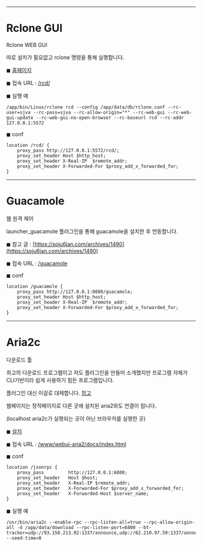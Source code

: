
-----
# Rclone GUI

Rclone WEB GUI

따로 설치가 필요없고 rclone 명령을 통해 실행합니다.

◼ [홈페이지](https://rclone.org/gui/)

◼ 접속 URL : [/rcd/](/rcd/)

◼ 실행 예
```
/app/bin/Linux/rclone rcd --config /app/data/db/rclone.conf --rc-user=sjva --rc-pass=sjva --rc-allow-origin="*" --rc-web-gui --rc-web-gui-update --rc-web-gui-no-open-browser --rc-baseurl rcd --rc-addr 127.0.0.1:5572
```

◼ conf
```
location /rcd/ {
    proxy_pass http://127.0.0.1:5572/rcd/;
    proxy_set_header Host $http_host;            
    proxy_set_header X-Real-IP  $remote_addr;
    proxy_set_header X-Forwarded-For $proxy_add_x_forwarded_for;
}
```


----
# Guacamole

웹 원격 제어

launcher_guacamole 플러그인을 통해 guacamole을 설치한 후 연동합니다. 

◼ 참고 글 : [https://soju6jan.com/archives/1490](https://soju6jan.com/archives/1490)

◼ 접속 URL : [/guacamole](/guacamole)

◼ conf
```
location /guacamole {
    proxy_pass http://127.0.0.1:8080/guacamole;
    proxy_set_header Host $http_host;            
    proxy_set_header X-Real-IP  $remote_addr;
    proxy_set_header X-Forwarded-For $proxy_add_x_forwarded_for;
}
```


----
# Aria2c

다운로드 툴

최고의 다운로드 프로그램이고 저도 플러그인을 만들어 소개했지만 프로그램 자체가 CLI기반이라 쉽게 사용하기 힘든 프로그램입니다.

플러그인 대신 이걸로 대체합니다. [참고](https://sjva.me/bbs/board.php?bo_table=manual&wr_id=568)

웹페이지는 정적페이지로 다른 곳에 설치된 aria2와도 연결이 됩니다.

(localhost aria2c가 실행되는 곳이 아닌 브라우저를 실행한 곳)

◼ [설치](/nginx/normal/install?title=aria2c&script_url=https://raw.githubusercontent.com/soju6jan/nginx_support/main/install/pha/aria2c.sh&arg=install)

◼ 접속 URL : [/www/webui-aria2/docs/index.html](/www/webui-aria2/docs/index.html)

◼ conf
```
location /jsonrpc {
    proxy_pass         http://127.0.0.1:6800;
    proxy_set_header   Host $host;
    proxy_set_header   X-Real-IP $remote_addr;
    proxy_set_header   X-Forwarded-For $proxy_add_x_forwarded_for;
    proxy_set_header   X-Forwarded-Host $server_name;
}
```

◼ 실행 예
```
/usr/bin/aria2c --enable-rpc --rpc-listen-all=true --rpc-allow-origin-all -d /app/data/download --rpc-listen-port=6800 --bt-tracker=udp://93.158.213.92:1337/announce,udp://62.210.97.59:1337/announce,udp://151.80.120.115:2710/announce,udp://208.83.20.20:6969/announce,udp://185.181.60.67:80/announce,udp://194.182.165.153:6969/announce,udp://5.206.3.65:6969/announce,udp://37.235.174.46:2710/announce,udp://89.234.156.205:451/announce,udp://92.223.105.178:6969/announce,udp://207.241.231.226:6969/announce,udp://207.241.226.111:6969/announce,udp://51.15.40.114:80/announce,udp://91.149.192.31:6969/announce --seed-time=0
```




